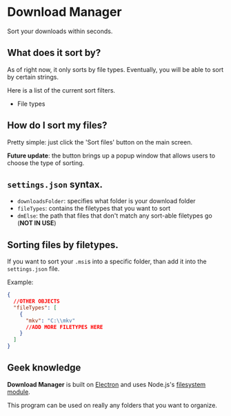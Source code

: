 # Download Manager

Sort your downloads within seconds.

## What does it sort by?

As of right now, it only sorts by file types. Eventually, you will be able to sort by certain strings.

Here is a list of the current sort filters.

- File types

## How do I sort my files?

Pretty simple: just click the 'Sort files' button on the main screen.

**Future update**: the button brings up a popup window that allows users to choose the type of sorting.

## `settings.json` syntax.

- `downloadsFolder`: specifies what folder is your download folder
- `fileTypes`: contains the filetypes that you want to sort
- `dmElse`: the path that files that don't match any sort-able filetypes go (**NOT IN USE**)

## Sorting files by filetypes.

If you want to sort your `.msi`s into a specific folder, than add it into the `settings.json` file.

Example:

```json
{
  //OTHER OBJECTS
  "fileTypes": [
    {
      "mkv": "C:\\mkv"
      //ADD MORE FILETYPES HERE
    }
  ]
}
```

## Geek knowledge

**Download Manager** is built on [Electron](https://electronjs.org "Electron") and uses Node.js's [filesystem module](https://nodejs.org/api/fs.html "NodeJS FS Module").

This program can be used on really any folders that you want to organize.
